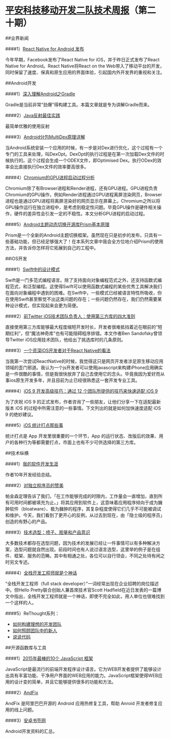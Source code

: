# [平安科技移动开发二队技术周报](https://github.com/PaicHyperionDev/MobileDevWeekly)（第二十期）

##业界新闻

####1）[React Native for Android 发布](https://facebook.github.io/react-native/)

今年早期，Facebook发布了React Native for iOS，并于昨日正式发布了React Native for Android。React Native将React on the Web带入了移动平台的开发，同时保留了速度、保真和原生应用的界面体验，引起国内外开发界的重视和关注。


##Android开发

####1）[深入理解Android之Gradle](http://android.jobbole.com/81436/?utm_source=tuicool)

Gradle是当前非常“劲爆”得构建工具。本篇文章就是专为讲解Gradle而来。

####2）[Java反射最佳实践](https://github.com/tianzhijiexian/Android-Best-Practices/blob/master/2015.9/reflect/reflect.md)

最简单优雅的使用反射

####3）[Android分包MultiDex原理详解](http://blog.csdn.net/yzzst/article/details/48290701)

当Android系统安装一个应用的时候，有一步是对Dex进行优化，这个过程有一个专门的工具来处理，叫DexOpt。DexOpt的执行过程是在第一次加载Dex文件的时候执行的。这个过程会生成一个ODEX文件，即Optimised Dex。执行ODex的效率会比直接执行Dex文件的效率要高很多。

####4）[Chromium的GPU进程启动过程分析](http://blog.csdn.net/luoshengyang/article/details/48123761)

Chromium除了有Browser进程和Render进程，还有GPU进程。GPU进程负责Chromium的GPU操作，例如Render进程通过GPU进程离屏渲染网页，Browser进程也是通过GPU进程将离屏渲染好的网页显示在屏幕上。Chromium之所以将GPU操作运行在独立进程中，是考虑到稳定性问题。毕竟GPU操作是硬件相关操作，硬件的差异性会引发一定的不稳性。本文分析GPU进程的启动过程。

####5）[Android主题动态切换开源库Prism基本原理](http://www.devtf.cn/?p=1056)

Prism是一个全新的Android主题切换框架。虽然现在只是初步的发布，只具有一些基础功能，但已经足够强大了！在本系列文章中我会全方位地介绍Prism的使用方法，并告诉你怎样将它拓展到自己的工程中。

##iOS开发

####1）[Swift中的设计模式](http://www.infoq.com/cn/articles/design-patterns-in-swift)

Swift是一门多范式编程语言。除了支持面向对象编程范式之外，还支持函数式编程范式，和泛型编程。这使得Swift可以使用函数式编程的某些优秀工具解决我们在面向对象编程中遇到的困难。在Swift中，一些模式已经被语言特性所吸收，你在使用Swift甚至察觉不出这类问题的存在；一些问题仍然存在，我们仍然需要某种设计模式，但实现起来会更为简便。

####2）[前Twitter iOS技术团队负责人：使用第三方库的四大准则](http://www.csdn.net/article/2015-09-15/2825703-when-to-avoid-libraries)

直接使用第三方库能够最大程度缩短开发时长，开发者很难抵挡着近在眼前的“短期红利”，但“魔法神奇库”也有可能阻碍程序排错。本文作者Ben Sandofsky曾领导Twitter iOS应用技术团队，他给出了挑选库时的几条原则。

####3）[一个资深iOS开发者对于React Native的看法](http://blog.csdn.net/zhe13/article/details/48439967#0-tsina-1-99344-397232819ff9a47a7b7e80a40613cfe1)

当我第一次尝试ReactNative的时候，我觉得这只是网页开发者涉足原生移动应用领域的歪门邪道。我认为一个js开发者可以使用javascript来构建iPhone应用确实是一件很酷的事情，但是我很快放弃了自己去使用它的念头。毕竟我因为爱好而从事ios原生开发多年，并且目前为止已经很熟悉这一套开发专业工具。

####4）[iOS 9 开发高级技巧：通过 12 个团队所提供的技巧来快速适配 iOS 9](https://realm.io/cn/news/tips-for-ios-9-development/?hmsr=toutiao.io&utm_medium=toutiao.io&utm_source=toutiao.io)

为了庆祝 iOS 9 的正式发布，作者咨询了一些朋友，让他们分享一下在适配最新版本 iOS 的过程中所需注意的一些事情。下文列出的就是如何加快速度适配 iOS 9 的绝妙建议。

####5）[iOS 统计打点那些事](http://limboy.me/ios/2015/09/09/ios-analytics.html?utm_source=tuicool)

统计打点是 App 开发里很重要的一个环节，App 的运行状态、改版后的效果、用户的各种行为等都需要打点，市面上也有不少可供选择的第三方库。 


##技术纵横

####1）[我的软件开发生涯](http://www.cnblogs.com/unruledboy/p/DevCareer.html?hmsr=toutiao.io&utm_medium=toutiao.io&utm_source=toutiao.io)

作者10年开发经验总结。

####2）[对独立程序员的赞美](http://www.labazhou.net/2015/09/a-salute-to-solo-programmers/)

帕金森定理告诉了我们，「在工作能够完成的时限内，工作量会一直增加，直到所有可用时间都被填充为止。」将其应用到软件上，这意味着应用程序倾向于成为臃肿软件（bloatware）、极为臃肿的程序，其复杂程度使得它们几乎不可能被调试和维护。今天，我们看到了更开心的反例，从过去到现在，由「隐士级的程序员」创造的有野心的产品。

####3）[技术选型：喷子、胆量和产品意识](http://ericliang.info/technology-selection-trolls-courage-and-product-sense/?hmsr=toutiao.io&utm_medium=toutiao.io&utm_source=toutiao.io)

大多数技术都存在选型问题，因为技术的发展已经让一件事情可以有多种解决方案，选型问题就自然出现。前段时间也有人说过语言选型，这里举的例子是在组件、框架、服务的范畴。其中有相通之处，各位可以自行领会，不同之处待有闲之时另文专述。

####4）[全栈开发工程师就是个神话](http://www.infoq.com/cn/news/2015/09/Stack-Ops)

“全栈开发工程师（full stack developer）”一词经常出现在企业招聘的岗位描述中。但Hello Pretty联合创始人兼首席技术官Scott Hadfield在近日发表的一篇博文中指出，全栈开发工程师就是一个神话，即使不完全如此，用人单位也很难找到一个这样的人。

####5）ReThought系列：

* [如何构建理想的开发团队](https://www.phodal.com/blog/rethink-one-build-dream-team/)
* [如何照顾团队中的新人](https://www.phodal.com/blog/rethink-one-help-new-hire/)
* [说说代码](https://www.phodal.com/blog/rethink-3-about-code/)

##开源函数库与工具

####1）[2015年最棒的10个 JavaScript 框架](http://info.9iphp.com/2015-best-javascript-frameworks/?hmsr=toutiao.io&utm_medium=toutiao.io&utm_source=toutiao.io)

JavaScript是最流行的前端开发程序设计语言。它为WEB开发者提供了能够设计出具有丰富功能、干净用户界面的WEB应用的能力。JavaScript框架使得WEB应用的设计变的简单，并且它能够提供很多的功能和方法。

####2）[AndFix](https://github.com/alibaba/AndFix)

AndFix 是阿里巴巴开源的 Android 应用热修复工具，帮助 Anroid 开发者修复应用的线上问题。

####3）[安卓书签网](https://github.com/ColorfulCat/AndroidGuide)

Android开发资料的汇总。









